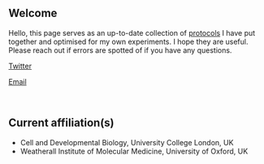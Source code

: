 ## Welcome

Hello, this page serves as an up-to-date collection of [protocols](https://vchongmorrison.github.io/protocols/) I have put together and optimised for my own experiments. I hope they are useful. Please reach out if errors are spotted of if you have any questions.

[Twitter](https://twitter.com/van_cmorr?s=20&t=f0hoHmA8onWGtx8iOJFnAQ)

[Email](https://vchongmorrison.github.io/email/)

<br>

## Current affiliation(s)

- Cell and Developmental Biology, University College London, UK
- Weatherall Institute of Molecular Medicine, University of Oxford, UK

